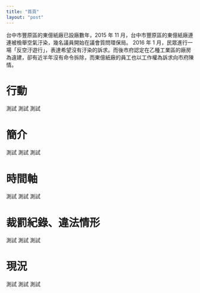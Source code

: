 ```yaml
---
title: "首頁"
layout: "post"
---
```

台中市豐原區的東億紙廠已設廠數年，2015 年 11 月，台中市豐原區的東億紙廠連連被檢舉空氣汙染，幾名議員開始在議會質問環保局。
2016 年 1 月，民眾進行一場「反空汙遊行」，表達希望沒有汙染的訴求。而後市府認定在乙種工業區的廠房為違建，卻有近半年沒有命令拆除，而東億紙廠的員工也以工作權為訴求向市府陳情。

# 行動

測試
測試
測試

# 簡介

測試
測試
測試

# 時間軸

測試
測試
測試

# 裁罰紀錄、違法情形

測試
測試
測試

# 現況

測試
測試
測試
